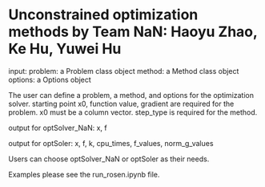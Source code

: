 # Unconstrained optimization methods by Team NaN: Haoyu Zhao, Ke Hu, Yuwei Hu

input:
problem: a Problem class object
method: a Method class object
options: a Options object

The user can define a problem, a method, and options for the optimization solver.
starting point x0, function value, gradient are required for the problem.
x0 must be a column vector.
step_type is required for the method.

output for optSolver_NaN:
x, f

output for optSoler:
x, f, k, cpu_times, f_values, norm_g_values

Users can choose optSolver_NaN or optSoler as their needs.

Examples please see the run_rosen.ipynb file.